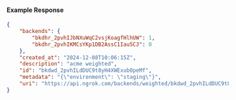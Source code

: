 <!-- Code generated for API Clients. DO NOT EDIT. -->

#### Example Response

```json
{
	"backends": {
		"bkdhr_2pvhIJbNXuWqC2vsjKoagfHlhUW": 1,
		"bkdhr_2pvhIKMCsYKp1DB2AssC1Iau5CJ": 0
	},
	"created_at": "2024-12-08T10:06:15Z",
	"description": "acme weighted",
	"id": "bkdwd_2pvhILdDUC9t8yH4XWExub0peMf",
	"metadata": "{\"environment\": \"staging\"}",
	"uri": "https://api.ngrok.com/backends/weighted/bkdwd_2pvhILdDUC9t8yH4XWExub0peMf"
}
```
